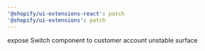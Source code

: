 ```yaml
---
'@shopify/ui-extensions-react': patch
'@shopify/ui-extensions': patch
---
```


expose Switch component to customer account unstable surface
